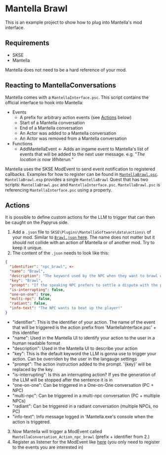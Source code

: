 # Mantella Brawl
This is an example project to show how to plug into Mantella's mod interface.

## Requirements
- SKSE
- Mantella

Mantella does not need to be a hard reference of your mod.

## Reacting to MantellaConversations

Mantella comes with a `MantellaInterface.psc`. This script contains the official interface to hook into Mantella:
- Events
  - A prefix for arbitrary action events (see [Actions](#Actions) below)
  - Start of a Mantella conversation
  - End of a Mantella conversation
  - An Actor was added to a Mantella conversation
  - An Actor was removed from a Mantella conversation
- Functions
  - AddMantellaEvent <- Adds an ingame event to Mantella's list of events that will be added to the next user message. e.g. "*The location is now Whiterun.*"

Mantella uses the SKSE ModEvent to send event notification to registered callbacks. Examples for how to register can be found in [`MantellaBrawl.psc`](https://github.com/Leidtier/MantellaBrawl/blob/main/Scripts/Source/MantellaBrawl.psc). 
`MantellaBrawl.esp` provides a single `MantellaBrawl` Quest that has two scripts: `MantellaBrawl.psc` and `MantellaInterface.psc`. `MantellaBrawl.psc` is referencing `MantellaInterface.psc` using a property.

## Actions

It is possible to define custom actions for the LLM to trigger that can then be caught on the Papyrus side.
1. Add a `.json` file to `SKSE\Plugins\MantellaSoftware\data\actions\` of your mod. Similar to [`Brawl.json` here](https://github.com/Leidtier/MantellaBrawl/blob/main/SKSE/Plugins/MantellaSoftware/data/actions/Brawl.json). The name does not matter but it should not collide with an action of Mantella or of another mod. Try to keep it unique.
2. The content of the `.json` needs to look like this:
  ```json
  {
    "identifier": "npc_brawl", <- 
    "name": "Brawl",
    "description": "The keyword used by the NPC when they want to brawl with the player.",
    "key": "Brawl",
    "prompt": "If the speaking NPC prefers to settle a dispute with the player by a fist fight lead your reply with '{key}:'",
    "is-interrupting": false,
    "one-on-one": true,
    "multi-npc": false,
    "radiant": false,
    "info-text": "The NPC wants to beat up the player!"
  }
  ```
  - "identifier": This is the identifier of your action. The name of the event that will be triggered is the action prefix from 'MantellaInterface.psc' + this identifier
  - "name": Used in the Mantella UI to identify your action to the user in a human readable format
  - "description": Used in the Mantella UI to describe your action
  - "key": This is the default keyword the LLM is gonna use to trigger your action. Can be overriden by the user in the langauge settings
  - "prompt": The action instruction added to the prompt. '{key}' will be replaced by the key.
  - "is-interrupting": Is this an interrupting action? If yes the generation of the LLM will be stopped after the sentence it is in
  - "one-on-one": Can be triggered in a One-on-One conversation (PC + NPC)
  - "multi-npc": Can be triggered in a multi-npc conversation (PC + multiple NPCs)
  - "radiant": Can be triggered in a radiant conversation (multiple NPCs, no PC)
  - "info-text": Info message logged in 'Mantella.exe's console when the action is triggered.
3. Now Mantella will trigger a ModEvent called `MantellaConversation_Action_npc_brawl` (prefix + identifier from 2.)
4. Register as listener for the ModEvent like [here](https://github.com/Leidtier/MantellaBrawl/blob/ae9565be4f1e5ae60cb77293658dc7d36ace74f6/Scripts/Source/MantellaBrawl.psc#L7-L13) (you only need to register to the events you are interested in)
